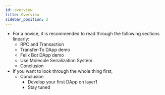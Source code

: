 ```yaml
---
id: overview
title: Overview
sidebar_position: 2
---
```


* For a novice, it is recommended to read through the following sections linearly:
    * RPC and Transaction 
    * Transfer-Tx DApp demo
    * Felix Bot DApp demo
    * Use Molecule Serialization System
    * Conclusion
* If you want to look through the whole thing first,
    * Conclusion
        * Develop your first DApp on layer1
        * Stay tuned
















